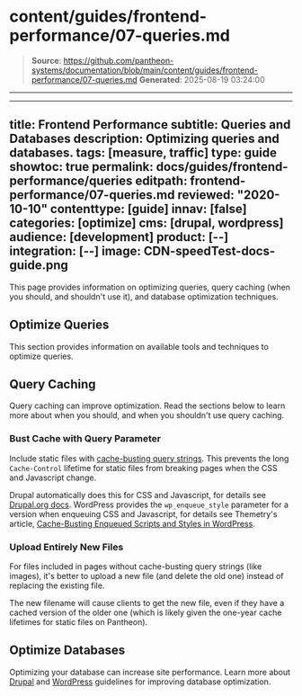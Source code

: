 # content/guides/frontend-performance/07-queries.md

> **Source**: https://github.com/pantheon-systems/documentation/blob/main/content/guides/frontend-performance/07-queries.md
> **Generated**: 2025-08-19 03:24:00

---

---
title: Frontend Performance
subtitle: Queries and Databases
description: Optimizing queries and databases.
tags: [measure, traffic]
type: guide
showtoc: true
permalink: docs/guides/frontend-performance/queries
editpath: frontend-performance/07-queries.md
reviewed: "2020-10-10"
contenttype: [guide]
innav: [false]
categories: [optimize]
cms: [drupal, wordpress]
audience: [development]
product: [--]
integration: [--]
image: CDN-speedTest-docs-guide.png
---

This page provides information on optimizing queries, query caching (when you should, and shouldn't use it), and database optimization techniques.

## Optimize Queries

This section provides information on available tools and techniques to optimize queries.

## Query Caching

Query caching can improve optimization. Read the sections below to learn more about when you should, and when you shouldn't use query caching.

### Bust Cache with Query Parameter

Include static files with [cache-busting query strings](https://stackoverflow.com/a/9692722). This prevents the long `Cache-Control` lifetime for static files from breaking pages when the CSS and Javascript change.

Drupal automatically does this for CSS and Javascript, for details see [Drupal.org docs](https://www.drupal.org/docs/8/creating-custom-modules/adding-stylesheets-css-and-javascript-js-to-a-drupal-8-module). WordPress provides the `wp_enqueue_style` parameter for a version when enqueuing CSS and Javascript, for details see Themetry's article, [Cache-Busting Enqueued Scripts and Styles in WordPress](https://themetry.com/cache-busting-wordpress/).

### Upload Entirely New Files

For files included in pages without cache-busting query strings (like images), it's better to upload a new file (and delete the old one) instead of replacing the existing file.

The new filename will cause clients to get the new file, even if they have a cached version of the older one (which is likely given the one-year cache lifetimes for static files on Pantheon).

## Optimize Databases

Optimizing your database can increase site performance. Learn more about [Drupal](https://www.drupal.org/docs/7/managing-site-performance-and-scalability/optimizing-drupal-to-load-faster-server-mysql) and [WordPress](https://wordpress.org/support/article/optimization/) guidelines for improving database optimization.
